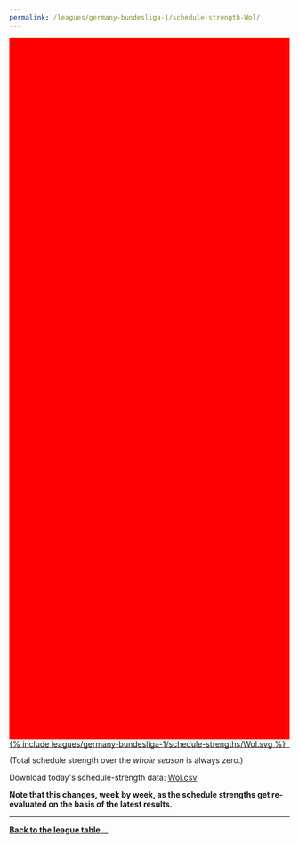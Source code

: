 ```yaml
---
permalink: /leagues/germany-bundesliga-1/schedule-strength-Wol/
---
```


<style>
.svg-wrap {
    background-color:red;
    height:0;
    padding-top:250%; /* 350px/550px */
    position: relative;
}

svg {
    background-color: white;
    height: 100%;
    display:block;
    width: 100%;
    position: absolute;
    top:0;
    left:0;
}
</style>


<div class="svg-wrap">
{% include leagues/germany-bundesliga-1/schedule-strengths/Wol.svg %}
</div>

-----

(Total schedule strength over the *whole season* is always zero.)


Download today's schedule-strength data: [Wol.csv](/assets/leagues/germany-bundesliga-1/2022/schedule-strengths/Wol.csv)

**Note that this changes, week by week, as the schedule strengths get re-evaluated on the
basis of the latest results.**

-----

[**Back to the league table...**](/leagues/germany-bundesliga-1)


